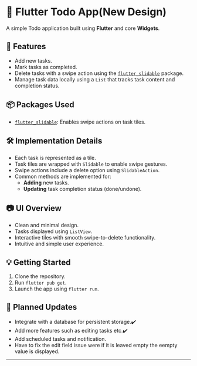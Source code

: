 # 📝 Flutter Todo App(New Design)

A simple Todo application built using **Flutter** and core **Widgets**.

## 🚀 Features

- Add new tasks.
- Mark tasks as completed.
- Delete tasks with a swipe action using the [`flutter_slidable`](https://pub.dev/packages/flutter_slidable) package.
- Manage task data locally using a `List` that tracks task content and completion status.

## 📦 Packages Used

- [`flutter_slidable`](https://pub.dev/packages/flutter_slidable): Enables swipe actions on task tiles.

## 🛠 Implementation Details

- Each task is represented as a tile.
- Task tiles are wrapped with `Slidable` to enable swipe gestures.
- Swipe actions include a delete option using `SlidableAction`.
- Common methods are implemented for:
  - **Adding** new tasks.
  - **Updating** task completion status (done/undone).

## 📷 UI Overview

- Clean and minimal design.
- Tasks displayed using `ListView`.
- Interactive tiles with smooth swipe-to-delete functionality.
- Intuitive and simple user experience.

## 💡 Getting Started

1. Clone the repository.
2. Run `flutter pub get`.
3. Launch the app using `flutter run`.

## 🔄 Planned Updates

- Integrate with a database for persistent storage.✔️
- Add more features such as editing tasks etc.✔️
- Add scheduled tasks and notification.
- Have to fix the edit field issue were if it is leaved empty the eempty value is displayed.

---

